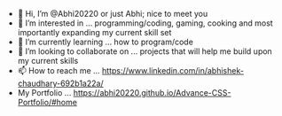 - 👋 Hi, I’m @Abhi20220 or just Abhi; nice to meet you
- 👀 I’m interested in ... programming/coding, gaming, cooking and most importantly expanding my current skill set
- 🌱 I’m currently learning ... how to program/code
- 💞️ I’m looking to collaborate on ... projects that will help me build upon my current skills
- 📫 How to reach me ... https://www.linkedin.com/in/abhishek-chaudhary-692b1a22a/
- My Portfolio ... https://abhi20220.github.io/Advance-CSS-Portfolio/#home

<!---
Abhi20220/Abhi20220 is a ✨ special ✨ repository because its `README.md` (this file) appears on your GitHub profile.
You can click the Preview link to take a look at your changes.
--->
